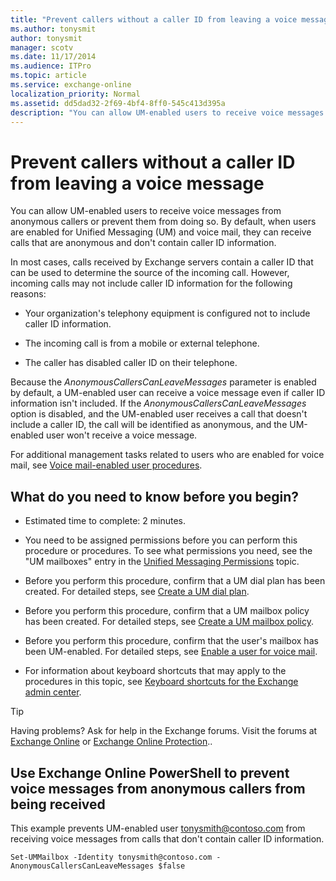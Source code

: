 ```yaml
---
title: "Prevent callers without a caller ID from leaving a voice message"
ms.author: tonysmit
author: tonysmit
manager: scotv
ms.date: 11/17/2014
ms.audience: ITPro
ms.topic: article
ms.service: exchange-online
localization_priority: Normal
ms.assetid: dd5dad32-2f69-4bf4-8ff0-545c413d395a
description: "You can allow UM-enabled users to receive voice messages from anonymous callers or prevent them from doing so. By default, when users are enabled for Unified Messaging (UM) and voice mail, they can receive calls that are anonymous and don't contain caller ID information."
---
```


# Prevent callers without a caller ID from leaving a voice message

You can allow UM-enabled users to receive voice messages from anonymous callers or prevent them from doing so. By default, when users are enabled for Unified Messaging (UM) and voice mail, they can receive calls that are anonymous and don't contain caller ID information.
  
In most cases, calls received by Exchange servers contain a caller ID that can be used to determine the source of the incoming call. However, incoming calls may not include caller ID information for the following reasons:
  
- Your organization's telephony equipment is configured not to include caller ID information. 
    
- The incoming call is from a mobile or external telephone. 
    
- The caller has disabled caller ID on their telephone. 
    
Because the  _AnonymousCallersCanLeaveMessages_ parameter is enabled by default, a UM-enabled user can receive a voice message even if caller ID information isn't included. If the  _AnonymousCallersCanLeaveMessages_ option is disabled, and the UM-enabled user receives a call that doesn't include a caller ID, the call will be identified as anonymous, and the UM-enabled user won't receive a voice message. 
  
For additional management tasks related to users who are enabled for voice mail, see [Voice mail-enabled user procedures](voice-mail-enabled-user-procedures.md).
  
## What do you need to know before you begin?

- Estimated time to complete: 2 minutes.
    
- You need to be assigned permissions before you can perform this procedure or procedures. To see what permissions you need, see the "UM mailboxes" entry in the [Unified Messaging Permissions](https://technet.microsoft.com/library/d326c3bc-8f33-434a-bf02-a83cc26a5498.aspx) topic. 
    
- Before you perform this procedure, confirm that a UM dial plan has been created. For detailed steps, see [Create a UM dial plan](../../voice-mail-unified-messaging/connect-voice-mail-system/create-um-dial-plan.md).
    
- Before you perform this procedure, confirm that a UM mailbox policy has been created. For detailed steps, see [Create a UM mailbox policy](create-um-mailbox-policy.md).
    
- Before you perform this procedure, confirm that the user's mailbox has been UM-enabled. For detailed steps, see [Enable a user for voice mail](enable-a-user-for-voice-mail.md).
    
- For information about keyboard shortcuts that may apply to the procedures in this topic, see [Keyboard shortcuts for the Exchange admin center](../../accessibility/keyboard-shortcuts-in-admin-center.md).
    
> [!TIP]
> Having problems? Ask for help in the Exchange forums. Visit the forums at [Exchange Online](https://go.microsoft.com/fwlink/p/?linkId=267542) or [Exchange Online Protection](https://go.microsoft.com/fwlink/p/?linkId=285351).. 
  
## Use Exchange Online PowerShell to prevent voice messages from anonymous callers from being received

This example prevents UM-enabled user tonysmith@contoso.com from receiving voice messages from calls that don't contain caller ID information.
  
```
Set-UMMailbox -Identity tonysmith@contoso.com -AnonymousCallersCanLeaveMessages $false
```


